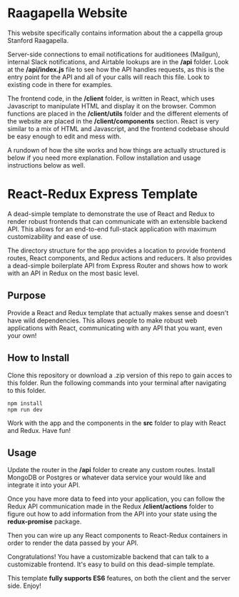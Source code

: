 # Raagapella Website

This website specifically contains information about the a cappella group Stanford Raagapella.

Server-side connections to email notifications for auditionees (Mailgun), internal Slack notifications, and Airtable lookups are in the **/api** folder. Look at the **/api/index.js** file to see how the API handles requests, as this is the entry point for the API and all of your calls will reach this file. Look to existing code in there for examples.

The frontend code, in the **/client** folder, is written in React, which uses Javascript to manipulate HTML and display it on the browser. Common functions are placed in the **/client/utils** folder and the different elements of the website are placed in the **/client/components** section. React is very similar to a mix of HTML and Javascript, and the frontend codebase should be easy enough to edit and mess with.

A rundown of how the site works and how things are actually structured is below if you need more explanation. Follow installation and usage instructions below as well.

# React-Redux Express Template

A dead-simple template to demonstrate the use of React and Redux to render robust frontends that can communicate with an extensible backend API. This allows for an end-to-end full-stack application with maximum customizability and ease of use.

The directory structure for the app provides a location to provide frontend routes, React components, and Redux actions and reducers. It also provides a dead-simple boilerplate API from Express Router and shows how to work with an API in Redux on the most basic level.

## Purpose

Provide a React and Redux template that actually makes sense and doesn't have wild dependencies. This allows people to make robust web applications with React, communicating with any API that you want, even your own!

## How to Install

Clone this repository or download a .zip version of this repo to gain acces to this folder. Run the following commands into your terminal after navigating to this folder.

``` 
npm install
npm run dev
```

Work with the app and the components in the **src** folder to play with React and Redux. Have fun!

## Usage

Update the router in the **/api** folder to create any custom routes. Install MongoDB or Postgres or whatever data service your would like and integrate it into your API. 

Once you have more data to feed into your application, you can follow the Redux API communication made in the Redux **/client/actions** folder to figure out how to add information from the API into your state using the **redux-promise** package.

Then you can wire up any React components to React-Redux containers in order to render the data passed by your API.

Congratulations! You have a customizable backend that can talk to a customizable frontend. It's easy to build on this dead-simple template.

This template **fully supports ES6** features, on both the client and the server side. Enjoy!
